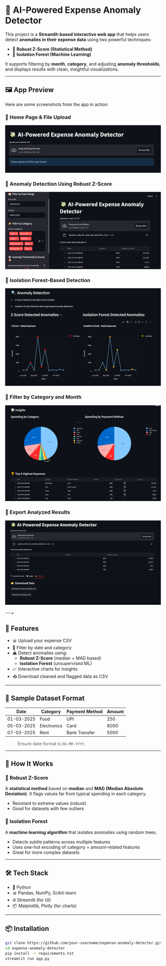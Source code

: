# 💸 AI-Powered Expense Anomaly Detector

This project is a **Streamlit-based interactive web app** that helps users detect **anomalies in their expense data** using two powerful techniques:
- 📏 **Robust Z-Score (Statistical Method)**
- 🌲 **Isolation Forest (Machine Learning)**

It supports filtering by **month**, **category**, and adjusting **anomaly thresholds**, and displays results with clean, insightful visualizations.

---
## 🖼️ App Preview

Here are some screenshots from the app in action:

### 🔹 Home Page & File Upload
![App Image 1](img/app_img_1.PNG)

### 🔹 Anomaly Detection Using Robust Z-Score
![App Image 2](img/app_img_2.png)

### 🔹 Isolation Forest-Based Detection
![App Image 3](img/app_img_3.png)

### 🔹 Filter by Category and Month
![App Image 4](img/app_img_4.png)

### 🔹 Export Analyzed Results
![App Image 5](img/app_img_5.png)

---+
## 🚀 Features

- 📊 Upload your expense CSV
- 📅 Filter by date and category
- ⚠️ Detect anomalies using:
  - **Robust Z-Score** (median + MAD based)
  - **Isolation Forest** (unsupervised ML)
- 📈 Interactive charts for insights
- 📥 Download cleaned and flagged data as CSV

---

## 📁 Sample Dataset Format

| Date       | Category       | Payment Method | Amount |
|------------|----------------|----------------|--------|
| 01-03-2025 | Food           | UPI            | 250    |
| 05-03-2025 | Electronics    | Card           | 8000   |
| 07-03-2025 | Rent           | Bank Transfer  | 5000   |

> Ensure date format is `DD-MM-YYYY`.

---

## 🧠 How It Works

### 🔹 Robust Z-Score

A **statistical method** based on **median** and **MAD (Median Absolute Deviation)**. It flags values far from typical spending in each category.

- Resistant to extreme values (robust)
- Good for datasets with few outliers

### 🔹 Isolation Forest

A **machine learning algorithm** that isolates anomalies using random trees.

- Detects subtle patterns across multiple features
- Uses one-hot encoding of category + amount-related features
- Great for more complex datasets

---

## 🛠️ Tech Stack

- 🐍 Python
- 📊 Pandas, NumPy, Scikit-learn
- 🌐 Streamlit (for UI)
- 📦 Matplotlib, Plotly (for charts)

---

## 📦 Installation

```bash
git clone https://github.com/your-username/expense-anomaly-detector.git
cd expense-anomaly-detector
pip install -r requirements.txt
streamlit run app.py
